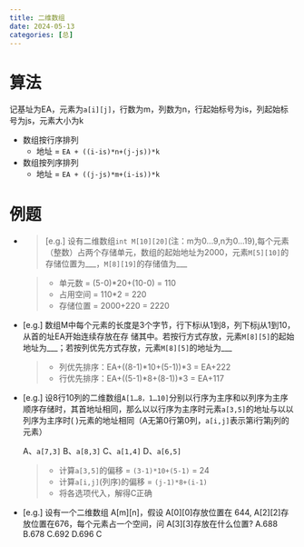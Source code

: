 ```yaml
---
title: 二维数组
date: 2024-05-13
categories: [总]
---
```


# 算法
记基址为EA，元素为`a[i][j]`，行数为m，列数为n，行起始标号为is，列起始标号为js，元素大小为k
- 数组按行序排列
    - 地址 = `EA + ((i-is)*n+(j-js))*k`
- 数组按列序排列
    - 地址 = `EA + ((j-js)*m+(i-is))*k`

<!-- more -->

# 例题

- > [e.g.] 设有二维数组`int M[10][20]`(注：m为0...9,n为0...19),每个元素（整数）占两个存储单元，数组的起始地址为2000，元素`M[5][10]`的存储位置为___，`M[8][19]`的存储值为___

    > - 单元数 = (5-0)*20+(10-0) = 110
    > - 占用空间 = 110*2 = 220
    > - 存储位置 = 2000+220 = 2220

- [e.g.] 数组M中每个元素的长度是3个字节，行下标i从1到8，列下标j从1到10，从首的址EA开始连续存放在存
储其中。若按行方式存放，元素`M[8][5]`的起始地址为___；若按列优先方式存放，元素`M[8][5]`的地址为___

    > - 列优先排序：EA+((8-1)*10+(5-1))*3 = EA+222
    > - 行优先排序：EA+((5-1)*8+(8-1))*3 = EA+117

- [e.g.] 设8行10列的二维数组`A[1…8，1…10]`分别以行序为主序和以列序为主序顺序存储时，其首地址相同，那么以以行序为主序时元素`a[3,5]`的地址与以以列序为主序时( )元素的地址相同（A无第0行第0列，`a[i,j]`表示第i行第j列的元素）

    A、`a[7,3]` B、`a[8,3]` C、`a[1,4]` D、`a[6,5]`

    > - 计算`a[3,5]`的偏移 = `(3-1)*10+(5-1)` = 24
    > - 计算`a[i,j]`(列序)的偏移 = `(j-1)*8+(i-1)`
    > - 将各选项代入，解得C正确

- [e.g.] 设有一个二维数组 A[m][n]，假设 A[0][0]存放位置在 644, A[2][2]存放位置在676，每个元素占一个空间，问 A[3][3]存放在什么位置?
A.688 B.678 C.692 D.696
C



